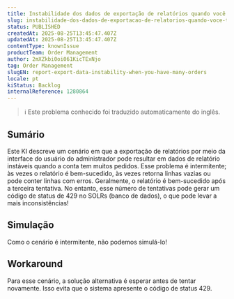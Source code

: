 ```yaml
---
title: Instabilidade dos dados de exportação de relatórios quando você tem muitos pedidos!
slug: instabilidade-dos-dados-de-exportacao-de-relatorios-quando-voce-tem-muitos-pedidos
status: PUBLISHED
createdAt: 2025-08-25T13:45:47.407Z
updatedAt: 2025-08-25T13:45:47.407Z
contentType: knownIssue
productTeam: Order Management
author: 2mXZkbi0oi061KicTExNjo
tag: Order Management
slugEN: report-export-data-instability-when-you-have-many-orders
locale: pt
kiStatus: Backlog
internalReference: 1280864
---
```


>ℹ️ Este problema conhecido foi traduzido automaticamente do inglês.

## Sumário


Este KI descreve um cenário em que a exportação de relatórios por meio da interface do usuário do administrador pode resultar em dados de relatório instáveis quando a conta tem muitos pedidos.
Esse problema é intermitente; às vezes o relatório é bem-sucedido, às vezes retorna linhas vazias ou pode conter linhas com erros.
Geralmente, o relatório é bem-sucedido após a terceira tentativa.
No entanto, esse número de tentativas pode gerar um código de status de 429 no SOLRs (banco de dados), o que pode levar a mais inconsistências!
## Simulação


Como o cenário é intermitente, não podemos simulá-lo!


## Workaround


Para esse cenário, a solução alternativa é esperar antes de tentar novamente. Isso evita que o sistema apresente o código de status 429.



